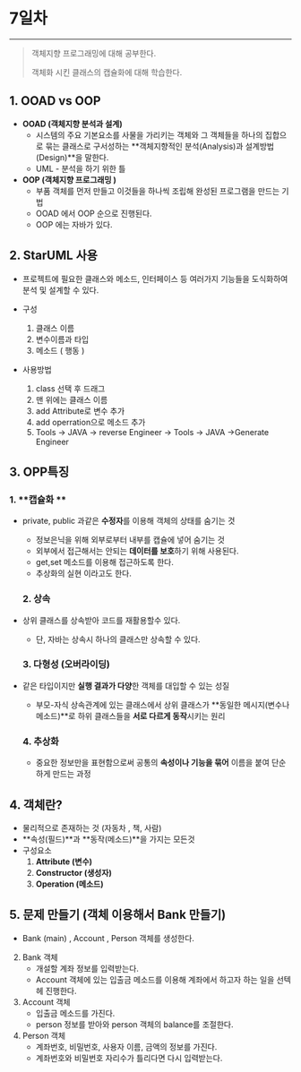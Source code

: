 # 7일차

---

> 객체지향 프로그래밍에 대해 공부한다.
>
> 객체화 시킨 클래스의 캡슐화에 대해 학습한다.

## 1. OOAD vs OOP

   - **OOAD (객체지향 분석과 설계)**
     - 시스템의 주요 기본요소를 사물을 가리키는 객체와 그 객체들을 하나의 집합으로 묶는 클래스로 구서성하는 **객체지향적인 분석(Analysis)과 설계방법(Design)**을 말한다.
     - UML - 분석을 하기 위한 틀
   - **OOP (객체지향 프로그래밍 )**
     - 부품 객체를 먼저 만들고 이것들을 하나씩 조립해 완성된 프로그램을 만드는 기법
     - OOAD 에서 OOP 순으로 진행된다.
     - OOP 에는 자바가 있다.

## 2. StarUML 사용

   - 프로젝트에 필요한 클래스와 메소드, 인터페이스 등 여러가지 기능들을 도식화하여 분석 및 설계할 수 있다.
   - 구성

     1. 클래스 이름
     2. 변수이름과 타입
     3. 메소드 ( 행동 )
   - 사용방법

     1. class 선택 후 드래그
     2. 맨 위에는 클래스 이름
     3. add Attribute로 변수 추가
     4. add operration으로 메소드 추가
     5. Tools -> JAVA -> reverse Engineer -> Tools -> JAVA ->Generate Engineer

## 3. OPP특징

   ### 1. **캡슐화 **
- private, public 과같은 **수정자**를 이용해 객체의 상태를 숨기는 것
  - 정보은닉을 위해 외부로부터 내부를 캡슐에 넣어 숨기는 것
  - 외부에서 접근해서는 안되는 **데이터를 보호**하기 위해 사용된다.
  - get,set 메소드를 이용해 접근하도록 한다.
  - 추상화의 실현 이라고도 한다.

   ### 2. **상속**

- 상위 클래스를 상속받아 코드를 재활용할수 있다.
  - 단, 자바는 상속시 하나의 클래스만 상속할 수 있다.

   ### 3. **다형성** (오버라이딩)
- 같은 타입이지만 **실행 결과가 다양**한 객체를 대입할 수 있는 성질
  - 부모-자식 상속관계에 있는 클래스에서 상위 클래스가 **동일한 메시지(변수나 메소드)**로 하위 클래스들을 **서로 다르게 동작**시키는 원리

   ### 4. **추상화**
   - 중요한 정보만을 표현함으로써 공통의 **속성이나 기능을 묶어** 이름을 붙여 단순하게 만드는 과정

## 4. 객체란?

   - 물리적으로 존재하는 것 (자동차 , 책, 사람)
   - **속성(필드)**과 **동작(메소드)**을 가지는 모든것
   - 구성요소
     1. **Attribute (변수)**
     2. **Constructor (생성자)**
     3. **Operation (메소드)**

## 5. 문제 만들기 (객체 이용해서 Bank 만들기)

   - Bank (main) , Account , Person 객체를 생성한다.

   2. Bank 객체
      - 개설할 계좌 정보를 입력받는다.
      - Account 객체에 있는 입출금 메소드를 이용해 계좌에서 하고자 하는 일을 선텍헤 진행한다.
   3. Account 객체
      - 입출금 메소드를 가진다.
      - person 정보를 받아와 person 객체의 balance를 조절한다.
   4. Person 객체
      - 계좌번호, 비밀번호, 사용자 이름, 금액의 정보를 가진다.
      - 계좌번호와 비밀번호 자리수가 틀리다면 다시 입력받는다.
